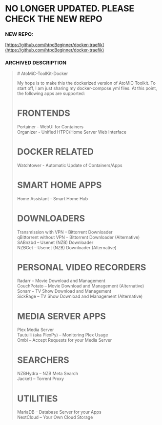 # NO LONGER UPDATED. PLEASE CHECK THE NEW REPO
### NEW REPO: 
[https://github.com/htpcBeginner/docker-traefik](https://github.com/htpcBeginner/docker-traefik)

### ARCHIVED DESCRIPTION
<blockquote>
# AtoMiC-ToolKit-Docker

My hope is to make this the dockerized version of AtoMiC Toolkit. To start off, I am just sharing my docker-compose.yml files. At this point, the following apps are supported:


# FRONTENDS

Portainer - WebUI for Containers<br/>
Organizer - Unified HTPC/Home Server Web Interface

# DOCKER RELATED

Watchtower - Automatic Update of Containers/Apps

# SMART HOME APPS

Home Assistant - Smart Home Hub

# DOWNLOADERS #

Transmission with VPN – Bittorrent Downloader<br/>
qBittorrent without VPN – Bittorrent Downloader (Alternative)<br/>
SABnzbd – Usenet (NZB) Downloader<br/>
NZBGet – Usenet (NZB) Downloader (Alternative)<br/>

# PERSONAL VIDEO RECORDERS

Radarr – Movie Download and Management<br/>
CouchPotato – Movie Download and Management (Alternative)<br/>
Sonarr – TV Show Download and Management<br/>
SickRage – TV Show Download and Management (Alternative)<br/>

# MEDIA SERVER APPS

Plex Media Server<br/>
Tautulli (aka PlexPy) – Monitoring Plex Usage<br/>
Ombi – Accept Requests for your Media Server<br/>

# SEARCHERS

NZBHydra – NZB Meta Search<br/>
Jackett – Torrent Proxy

# UTILITIES

MariaDB – Database Server for your Apps<br/>
NextCloud – Your Own Cloud Storage

</blockquote>
